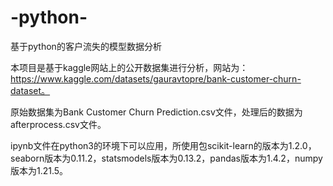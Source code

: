# -python-
基于python的客户流失的模型数据分析

本项目是基于kaggle网站上的公开数据集进行分析，网站为：https://www.kaggle.com/datasets/gauravtopre/bank-customer-churn-dataset。

原始数据集为Bank Customer Churn Prediction.csv文件，处理后的数据为afterprocess.csv文件。

ipynb文件在python3的环境下可以应用，所使用包scikit-learn的版本为1.2.0，seaborn版本为0.11.2，statsmodels版本为0.13.2，pandas版本为1.4.2，numpy版本为1.21.5。
